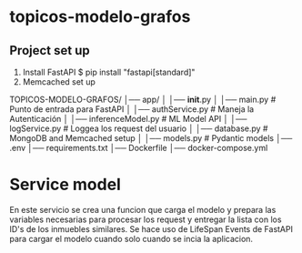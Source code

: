 # topicos-modelo-grafos

## Project set up
1. Install FastAPI $ pip install "fastapi[standard]"
2. Memcached set up

TOPICOS-MODELO-GRAFOS/
│── app/
│   │── __init__.py
│   │── main.py             # Punto de entrada para FastAPI
│   │── authService.py      # Maneja la Autenticación
│   │── inferenceModel.py   # ML Model API
│   │── logService.py       # Loggea los request del usuario
│   │── database.py         # MongoDB and Memcached setup
│   │── models.py           # Pydantic models
│── .env
│── requirements.txt
│── Dockerfile
│── docker-compose.yml


# Service model
En este servicio se crea una funcion que carga el modelo y prepara las variables necesarias para procesar los request y entregar la lista con los ID's de los inmuebles similares. Se hace uso de LifeSpan Events de FastAPI para cargar el modelo cuando solo cuando se incia la aplicacion.